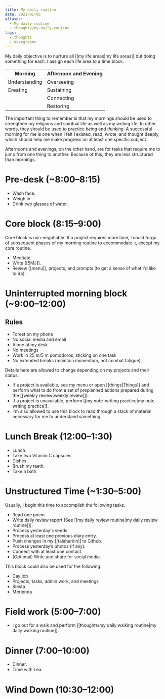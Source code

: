 ```yaml
---
title: My daily routine
date: 2021-01-06
aliases:
  - My-daily-routine
  - thoughts/my-daily-routine
tags:
  - thoughts
  - evergreens
---
```

My daily objective is to nurture all [[my life areas|my life areas]] but doing something for each. I assign each life area to a time block.

| Morning       | Afternoon and Evening |
| ------------- | --------------------- |
| Understanding | Overseeing            |
| Creating      | Sustaining            |
|               | Connecting            |
|               | Restoring             |

The important thing to remember is that my mornings should be used to strengthen my religious and spiritual life as well as my writing life. In other words, they should be used to practice *being* and *thinking*. A successful morning for me is one when I felt I existed, read, wrote, and thought deeply, which should help me make progress on at least one specific subject.

Afternoons and evenings, on the other hand, are for tasks that require me to jump from one thing to another. Because of this, they are less structured than mornings.

# Pre-desk (~8:00–8:15)

- Wash face.
- Weigh in.
- Drink two glasses of water.

# Core block (8:15–9:00)

Core block is non-negotiable. If a project requires more time, I could forgo of subsequent phases of my morning routine to accommodate it, except my core routine.

- Meditate.
- Write [[5MJ]].
- Review [[menu]], projects, and prompts (to get a sense of what I'd like to do).

# Uninterrupted morning block (~9:00–12:00)

## Rules

- Forest on my phone
- No social media and email
- Alone at my desk
- No meetings
- Work in 25 m/5 m pomodoros, sticking on one task
- No extended breaks (maintain momentum, not combat fatigue)

Details here are allowed to change depending on my projects and their status.

- If a project is available, see my menu or open [[things|Things]] and perform what to do from a set of preplanned actions prepared during the [[weekly review|weekly review]]).
- If a project is unavailable, perform [[my note-writing practice|my note-writing practice]].
- I'm also allowed to use this block to read through a stack of material necessary for me to understand something.

# Lunch Break (12:00–1:30)

- Lunch.
- Take two Vitamin C capsules.
- Dishes.
- Brush my teeth.
- Take a bath.

# Unstructured Time (~1:30–5:00)

Usually, I begin this time to accomplish the following tasks.

- Read one poem.
- Write daily review report (See [[my daily review routine|my daily review routine]]).
- Process yesterday's seeds.
- Process at least one previous diary entry.
- Push changes in my [[talahardin]] to Github.
- Process yesterday’s photos (if any).
- Connect with at least one contact.
- (Optional) Write and share for social media.

This block could also be used for the following:

- Day job
- Projects, tasks, admin work, and meetings
- Siesta
- Merienda

# Field work (5:00–7:00)

- I go out for a walk and perform [[thoughts/my daily walking routine|my daily walking routine]].

# Dinner (7:00–10:00)

- Dinner.
- Time with Lea.

# Wind Down (10:30–12:00)